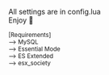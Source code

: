 All settings are in config.lua <br>
Enjoy 💋 <br>

<small>
[Requirements]
<br>
⟶ MySQL<br>
⟶ Essential Mode<br>
⟶ ES Extended<br>
⟶ esx_society<br>
</small>
